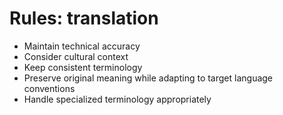 <!-- ---
!-- title: 2024-12-27 23:18:29
!-- author: Yusuke Watanabe
!-- date: /home/ywatanabe/.emacs.d/lisp/elmo/workspace/resources/prompt-templates/components/03_rules/translation.md
!-- --- -->

# Rules: translation
* Maintain technical accuracy
* Consider cultural context
* Keep consistent terminology
* Preserve original meaning while adapting to target language conventions
* Handle specialized terminology appropriately
